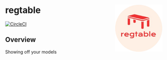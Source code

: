 # regtable <img align="right" height="150" src="man/figures/logo.png" />
<!-- badges: start -->
[![CircleCI](https://circleci.com/gh/yixinsun1216/regtable.svg?style=svg)](https://circleci.com/gh/yixinsun1216/regtable)

## Overview
Showing off your models


